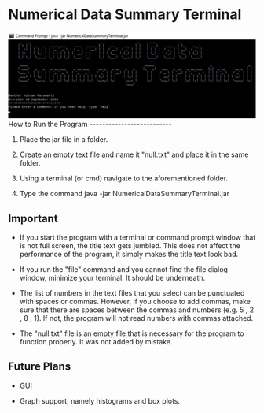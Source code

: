 # Numerical Data Summary Terminal
<img src="NumericalDataSummaryTerminal_Screenshot.jpg" />
How to Run the Program
--------------------------

1) Place the jar file in a folder.

2) Create an empty text file and name it "null.txt" and place it in the same folder.

3) Using a terminal (or cmd) navigate to the aforementioned folder.

4) Type the command java -jar NumericalDataSummaryTerminal.jar

Important
----------
- If you start the program with a terminal or command prompt window that is not full screen, the title text gets jumbled. This does not affect the performance of the program, it simply makes the title text look bad.

- If you run the "file" command and you cannot find the file dialog window, minimize your terminal. It should be underneath.

- The list of numbers in the text files that you select can be punctuated with spaces or commas. However, if you choose to add commas, make sure that there are spaces between the commas and numbers (e.g. 5 , 2 , 8 , 1). If not, the program will not read numbers with commas attached. 

- The "null.txt" file is an empty file that is necessary for the program to function properly. It was not added by mistake. 

Future Plans
------------

- GUI

- Graph support, namely histograms and box plots.
